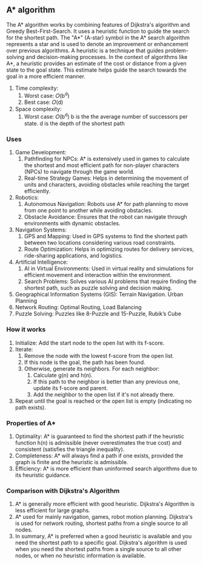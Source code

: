 ## A* algorithm
The A* algorithm works by combining features of Dijkstra's algorithm and Greedy Best-First-Search. It uses a heuristic function to guide the search for the shortest path. The "A*" (A-star) symbol in the A* search algorithm represents a star and is used to denote an improvement or enhancement over previous algorithms.
A heuristic is a technique that guides problem-solving and decision-making processes. In the context of algorithms like A*, a heuristic provides an estimate of the cost or distance from a given state to the goal state. This estimate helps guide the search towards the goal in a more efficient manner.

1. Time complexity:
   1. Worst case: 𝑂(b<sup>d</sup>)
   2. Best case: 𝑂(d)
2. Space complexity:
   1. Worst case: 𝑂(b<sup>d</sup>)
b is the the average number of successors per state. d is the depth of the shortest path


### Uses
1. Game Development:
   1. Pathfinding for NPCs: A* is extensively used in games to calculate the shortest and most efficient path for non-player characters (NPCs) to navigate through the game world.
   2. Real-time Strategy Games: Helps in determining the movement of units and characters, avoiding obstacles while reaching the target efficiently.
2. Robotics:
   1. Autonomous Navigation: Robots use A* for path planning to move from one point to another while avoiding obstacles.
   2. Obstacle Avoidance: Ensures that the robot can navigate through environments with dynamic obstacles.
3. Navigation Systems:
   1. GPS and Mapping: Used in GPS systems to find the shortest path between two locations considering various road constraints.
   2. Route Optimization: Helps in optimizing routes for delivery services, ride-sharing applications, and logistics.
4. Artificial Intelligence:
   1. AI in Virtual Environments: Used in virtual reality and simulations for efficient movement and interaction within the environment.
   2. Search Problems: Solves various AI problems that require finding the shortest path, such as puzzle solving and decision making.
5. Geographical Information Systems (GIS): Terrain Navigation. Urban Planning
6. Network Routing: Optimal Routing, Load Balancing
7. Puzzle Solving: Puzzles like 8-Puzzle and 15-Puzzle, Rubik’s Cube

### How it works
1. Initialize: Add the start node to the open list with its f-score.
2. Iterate:
   1. Remove the node with the lowest f-score from the open list.
   2. If this node is the goal, the path has been found.
   3. Otherwise, generate its neighbors. For each neighbor:
      1. Calculate g(n) and h(n).
      2. If this path to the neighbor is better than any previous one, update its f-score and parent.
      3. Add the neighbor to the open list if it's not already there.
3. Repeat until the goal is reached or the open list is empty (indicating no path exists).

### Properties of A*
1. Optimality: A* is guaranteed to find the shortest path if the heuristic function h(n) is admissible (never overestimates the true cost) and consistent (satisfies the triangle inequality).
2. Completeness: A* will always find a path if one exists, provided the graph is finite and the heuristic is admissible.
3. Efficiency: A* is more efficient than uninformed search algorithms due to its heuristic guidance.

### Comparison with Dijkstra's Algorithm
1. A* is generally more efficient with good heuristic. Dijkstra's Algorithm is less efficient for large graphs.
2. A* used for mainly navigation, games, robot motion planning. Dijkstra's is used for network routing, shortest paths from a single source to all nodes.
2. In summary, A* is preferred when a good heuristic is available and you need the shortest path to a specific goal. Dijkstra's algorithm is used when you need the shortest paths from a single source to all other nodes, or when no heuristic information is available.